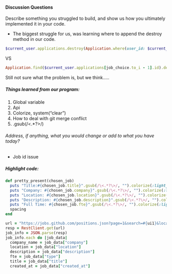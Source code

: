 #### Discussion Questions


Describe something you struggled to build, and show us how you ultimately implemented it in your code.
  * The biggest struggle for us, was learning where to append the destroy method in our code.

```ruby
$current_user.applications.destroy(Application.where(user_id: $current_user.id)[job_choice.to_i - 1].id)
```
VS
```ruby
Application.find($current_user.applications[job_choice.to_i - 1].id).destroy
```
Still not sure what the problem is, but we think.....


##### Things learned from our program:
1. Global variable
2. Api
3. Colorize, system(“clear”)
4. How to deal with git merge conflict
5. .gsub(/\<.*?\>/)

###### Address, if anything, what you would change or add to what you have today?

  * Job id issue


##### Highlight code:
```ruby
def pretty_present(chosen_job)
  puts "Title:#{chosen_job.title}".gsub(/\<.*?\>/, "").colorize(:light_blue)
  puts "Company: #{chosen_job.company}".gsub(/\<.*?\>/, "").colorize(:light_blue)
  puts "Location: #{chosen_job.location}".gsub(/\<.*?\>/, "").colorize(:light_blue)
  puts "Description: #{chosen_job.description}".gsub(/\<.*?\>/, "").colorize(:light_blue)
  puts "Full Time: #{chosen_job.fte}".gsub(/\<.*?\>/, "").colorize(:light_blue)
  spacing
end
```
```ruby
url = "https://jobs.github.com/positions.json?page=1&search=#{ui1}&location=#{ui2}&full_time=#{ui3}"
resp = RestClient.get(url)
job_info = JSON.parse(resp)
job_info.each do |job_data|
  company_name = job_data["company"]
  location = job_data["location"]
  description = job_data["description"]
  fte = job_data["type"]
  title = job_data["title"]
  created_at = job_data["created_at"]
  ```
